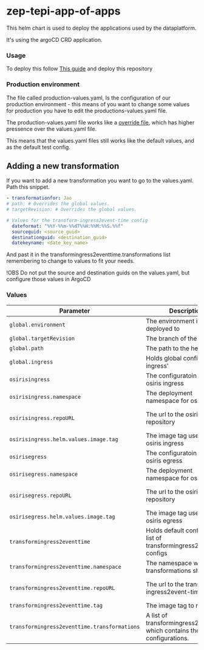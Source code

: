 # zep-tepi-app-of-apps

This helm chart is used to deploy the applications used by the dataplatform.

It's using the argoCD CRD application.

### Usage
To deploy this follow [This guide](https://dev.azure.com/energinet/DataPlatform/_wiki/wikis/DataPlatform/7535/Add-application-to-ArgoCD) and deploy this repository

### Production environment
The file called production-values.yaml, Is the configuration of our production environment - this means of you want to change some values for production you have to edit the productions-values.yaml file.

The production-values.yaml file works like a [override file](https://stackoverflow.com/a/61608793), which has higher pressence over the values.yaml file.

This means that the values.yaml files still works like the default values, and as the default test config.

## Adding a new transformation

If you want to add a new transformation you want to go to the values.yaml.
Path this snippet.
``` yaml
- transformationfor: Jao
# path: # Overrides the global values.
# targetRevision: # Overrides the global values.

# Values for the transform-ingress2event-time config
  dateformat: "%%Y-%%m-%%dT%%H:%%M:%%S.%%f"
  sourceguid: <source_guid>
  destinationguid: <destination_guid>
  datekeyname: <date_key_name>
```
And past it in the transformingress2eventtime.transformations list
remembering to change to values to fit your needs.

!OBS Do not put the source and destination guids on the values.yaml, but configure those values in ArgoCD 

### Values

| Parameter | Description | Default |
|-----------|-------------|---------|
| `global.environment` | The environment is't deployed to | test
| `global.targetRevision` | The branch of the repo | HEAD
| `global.path` | The path to the helm charts | chart
| `global.ingress` | Holds global config for ingress' | [here](https://github.com/Open-Dataplatform/zep-tepi-app-of-apps/blob/4987955c4ac2820e5d291196cadb85cf799ce202/values.yaml#L8-L12)
| `osirisingress` | The configuratoin for the osiris ingress | 
| `osirisingress.namespace` | The deployment namespace for osirisingress | osiris
| `osirisingress.repoURL` | The url to the osiris ingress repository | "https://github.com/Open-Dataplatform/osiris-ingress-api.git"
| `osirisingress.helm.values.image.tag` | The image tag used by the osiris ingress | latest
| `osirisegress` | The configuratoin for the osiris egress | 
| `osirisegress.namespace` | The deployment namespace for osiris egress | osiris
| `osirisegress.repoURL` | The url to the osiris egress repository | "https://github.com/Open-Dataplatform/osiris-egress-api.git"
| `osirisegress.helm.values.image.tag` | The image tag used by the osiris egress | latest
| `transformingress2eventtime` | Holds default configs and a list of transformingress2eventtime configs |
| `transformingress2eventtime.namespace` | The namespace where the transformations should run | argo
| `transformingress2eventtime.repoURL` | The url to the transform-ingress2event-time repo | https://github.com/Open-Dataplatform/transform-ingress2event-time.git
| `transformingress2eventtime.tag` | The image tag to run | latest
| `transformingress2eventtime.transformations` | A list of transformingress2eventtime which contains their own configurations. |
